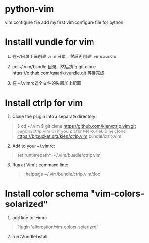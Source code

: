 # python-vim

vim configure file
add my first vim configure file for python

# Installl vundle for vim

1. 在~/目录下面创建 .vim 目录，然后再创建 .vim/bundle

2. cd ~/.vim/bundle 目录，然后执行 git clone https://github.com/gmarik/vundle.git 等待完成 

3. 在 ~/.vimrc这个文件的头部加上配置

# Install ctrlp for vim

1. Clone the plugin into a separate directory:

  > $ cd ~/.vim
  > $ git clone https://github.com/kien/ctrlp.vim.git bundle/ctrlp.vim
  > Or if you prefer Mercurial:
  > $ hg clone https://bitbucket.org/kien/ctrlp.vim bundle/ctrlp.vim

2. Add to your ~/.vimrc:

  > set runtimepath^=~/.vim/bundle/ctrlp.vim

3. Run at Vim's command line:

   > :helptags ~/.vim/bundle/ctrlp.vim/doc

# Install color schema "vim-colors-solarized"

1. add line to .vimrc 

  > Plugin 'altercation/vim-colors-solarized'

2. run :VundleInstall 
